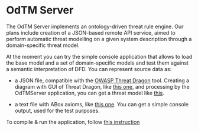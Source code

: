 
# OdTM Server

The OdTM Server implements an ontology-driven threat rule engine.
Our plans include creation of a JSON-based remote API service, 
aimed to perform automatic threat modelling on a given system description 
through a domain-specific threat model.

At the moment you can try the simple console application 
that allows to load the base model and a set of domain-specific models
and test them against a semantic interpretation of DFD.
You can represent source data as:

* a JSON file, compatible with the [OWASP Threat Dragon](https://owasp.org/www-project-threat-dragon/) tool.
Creating a diagram with GUI of Threat Dragon, like [this one](cases/tdexample_acctp.json),
and processing by the OdTMServer application, you can get a threat model like [this](cases/tdexample_acctp_modelled.json). 

* a text file with ABox axioms, like [this one](cases/01verysimplecase). 
You can get a simple console output, used for the test purposes.

To compile & run the application, follow [this instruction](../../guide/instruction.md)


